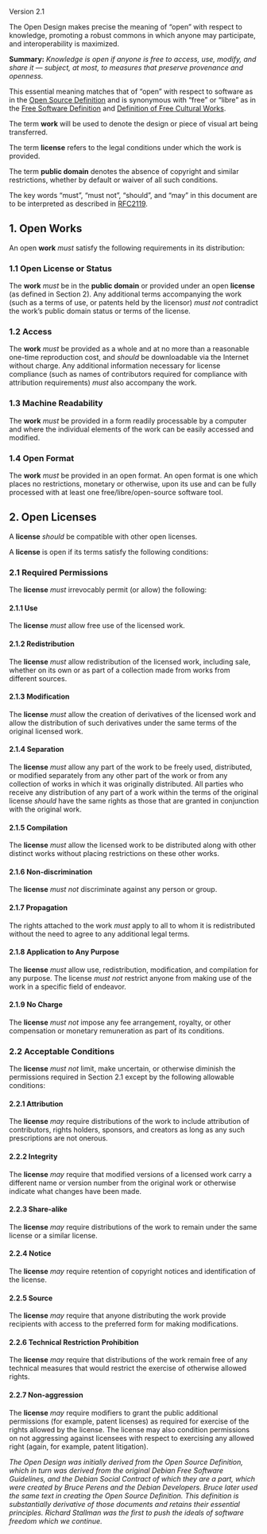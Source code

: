 Version 2.1

The Open Design makes precise the meaning of “open” with respect to knowledge, promoting a robust commons in which anyone may participate, and interoperability is maximized.

**Summary:** _Knowledge is open if anyone is free to access, use, modify, and share it — subject, at most, to measures that preserve provenance and openness._

This essential meaning matches that of “open” with respect to software as in the [Open Source Definition](https://en.wikipedia.org/wiki/The_Open_Source_Definition) and is synonymous with “free” or “libre” as in the [Free Software Definition](https://en.wikipedia.org/wiki/The_Free_Software_Definition) and [Definition of Free Cultural Works](https://en.wikipedia.org/wiki/Definition_of_Free_Cultural_Works).

The term **work** will be used to denote the design or piece of visual art being transferred.

The term **license** refers to the legal conditions under which the work is provided.

The term **public domain** denotes the absence of copyright and similar restrictions, whether by default or waiver of all such conditions.

The key words “must”, “must not”, “should”, and “may” in this document are to be interpreted as described in [RFC2119](https://tools.ietf.org/html/rfc2119).

1\. Open Works
--------------

An open **work** _must_ satisfy the following requirements in its distribution:

### 1.1 Open License or Status

The **work** _must_ be in the **public domain** or provided under an open **license** (as defined in Section 2). Any additional terms accompanying the work (such as a terms of use, or patents held by the licensor) _must not_ contradict the work’s public domain status or terms of the license.

### 1.2 Access

The **work** _must_ be provided as a whole and at no more than a reasonable one-time reproduction cost, and _should_ be downloadable via the Internet without charge. Any additional information necessary for license compliance (such as names of contributors required for compliance with attribution requirements) _must_ also accompany the work.

### 1.3 Machine Readability

The **work** _must_ be provided in a form readily processable by a computer and where the individual elements of the work can be easily accessed and modified.

### 1.4 Open Format

The **work** _must_ be provided in an open format. An open format is one which places no restrictions, monetary or otherwise, upon its use and can be fully processed with at least one free/libre/open-source software tool.

2\. Open Licenses
-----------------

A **license** _should_ be compatible with other open licenses.

A **license** is open if its terms satisfy the following conditions:

### 2.1 Required Permissions

The **license** _must_ irrevocably permit (or allow) the following:

#### 2.1.1 Use

The **license** _must_ allow free use of the licensed work.

#### 2.1.2 Redistribution

The **license** _must_ allow redistribution of the licensed work, including sale, whether on its own or as part of a collection made from works from different sources.

#### 2.1.3 Modification

The **license** _must_ allow the creation of derivatives of the licensed work and allow the distribution of such derivatives under the same terms of the original licensed work.

#### 2.1.4 Separation

The **license** _must_ allow any part of the work to be freely used, distributed, or modified separately from any other part of the work or from any collection of works in which it was originally distributed. All parties who receive any distribution of any part of a work within the terms of the original license _should_ have the same rights as those that are granted in conjunction with the original work.

#### 2.1.5 Compilation

The **license** _must_ allow the licensed work to be distributed along with other distinct works without placing restrictions on these other works.

#### 2.1.6 Non-discrimination

The **license** _must not_ discriminate against any person or group.

#### 2.1.7 Propagation

The rights attached to the work _must_ apply to all to whom it is redistributed without the need to agree to any additional legal terms.

#### 2.1.8 Application to Any Purpose

The **license** _must_ allow use, redistribution, modification, and compilation for any purpose. The license _must not_ restrict anyone from making use of the work in a specific field of endeavor.

#### 2.1.9 No Charge

The **license** _must not_ impose any fee arrangement, royalty, or other compensation or monetary remuneration as part of its conditions.

### 2.2 Acceptable Conditions

The **license** _must not_ limit, make uncertain, or otherwise diminish the permissions required in Section 2.1 except by the following allowable conditions:

#### 2.2.1 Attribution

The **license** _may_ require distributions of the work to include attribution of contributors, rights holders, sponsors, and creators as long as any such prescriptions are not onerous.

#### 2.2.2 Integrity

The **license** _may_ require that modified versions of a licensed work carry a different name or version number from the original work or otherwise indicate what changes have been made.

#### 2.2.3 Share-alike

The **license** _may_ require distributions of the work to remain under the same license or a similar license.

#### 2.2.4 Notice

The **license** _may_ require retention of copyright notices and identification of the license.

#### 2.2.5 Source

The **license** _may_ require that anyone distributing the work provide recipients with access to the preferred form for making modifications.

#### 2.2.6 Technical Restriction Prohibition

The **license** _may_ require that distributions of the work remain free of any technical measures that would restrict the exercise of otherwise allowed rights.

#### 2.2.7 Non-aggression

The **license** _may_ require modifiers to grant the public additional permissions (for example, patent licenses) as required for exercise of the rights allowed by the license. The license may also condition permissions on not aggressing against licensees with respect to exercising any allowed right (again, for example, patent litigation).

_The Open Design was initially derived from the Open Source Definition, which in turn was derived from the original Debian Free Software Guidelines, and the Debian Social Contract of which they are a part, which were created by Bruce Perens and the Debian Developers. Bruce later used the same text in creating the Open Source Definition. This definition is substantially derivative of those documents and retains their essential principles. Richard Stallman was the first to push the ideals of software freedom which we continue._
